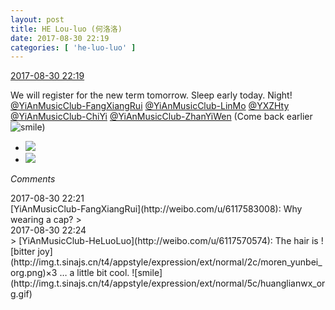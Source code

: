 ```yaml
---
layout: post
title: HE Lou-luo (何洛洛)
date: 2017-08-30 22:19
categories: [ 'he-luo-luo' ]
---
```


<div class="weibo-info">
  <a href="http://weibo.com/6117570574/FjxuW3anG">2017-08-30 22:19</a>
</div>

We will register for the new term tomorrow. Sleep early today. Night! [@YiAnMusicClub-FangXiangRui](http://weibo.com/u/6117583008) [@YiAnMusicClub-LinMo](http://weibo.com/u/6108312042) [@YXZHty](http://weibo.com/2565158051) [@YiAnMusicClub-ChiYi](http://weibo.com/u/6117581836) [@YiAnMusicClub-ZhanYiWen](http://weibo.com/u/6108090526) (Come back earlier ![smile](http://img.t.sinajs.cn/t4/appstyle/expression/ext/normal/5c/huanglianwx_org.gif))

<!-- more -->

<ul class="weibo-pic-list-1">
  <li class="weibo-pic">
    <a href="http://wx2.sinaimg.cn/mw690/006G0Hz8gy1fj23zcwayej31491hokjl.jpg"><img src="http://wx2.sinaimg.cn/thumb150/006G0Hz8gy1fj23zcwayej31491hokjl.jpg" /></a>
  </li>
  <li class="weibo-pic">
    <a href="http://wx2.sinaimg.cn/mw690/006G0Hz8gy1fj23zliayvj31491hokjl.jpg"><img src="http://wx2.sinaimg.cn/thumb150/006G0Hz8gy1fj23zliayvj31491hokjl.jpg" /></a>
  </li>
</ul>

*Comments*

<div class="weibo-info">2017-08-30 22:21</div>
[YiAnMusicClub-FangXiangRui](http://weibo.com/u/6117583008): Why wearing a cap?
> <div class="weibo-info">2017-08-30 22:24</div>
> [YiAnMusicClub-HeLuoLuo](http://weibo.com/u/6117570574): The hair is ![bitter joy](http://img.t.sinajs.cn/t4/appstyle/expression/ext/normal/2c/moren_yunbei_org.png)×3 … a little bit cool. ![smile](http://img.t.sinajs.cn/t4/appstyle/expression/ext/normal/5c/huanglianwx_org.gif)

